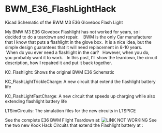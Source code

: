 # BWM_E36_FlashLightHack
Kicad Schematic of the BWM M3 E36 Glovebox Flash Light 

My BMW M3 E36 Glovebox Flashlight has not worked for years, so I decided to do a teardown and repair.    BWM is the only Car manufacturer that I know that puts a flashlight in the glove box.  It is a nice idea, but the simple design guarantees that it will need replacement in 6-10 years.    When do you ever need a flashlight in the car?   However, when you do, you probably want it to work.   In this post, I'll show the teardown, the circuit description, how I repaired it and put it back together.

KC_Flashlight:  Shows the original BWM E36 Schematic

KC_FlashLightTrickleCharge:  A new circuit that extend the flashlight battery life

KC_FlashLightFastCharge: A new circuit that speeds up charging while also extending flashlight battery life

LTSimCircuits:  The simulation files for the new circuits in LTSPICE


See the complete E36 BWM Flight Teardown at:  ![LINK NOT WORKING](http://surfncircuits.com/2017/07/23/teardown-and-repair-of-the-simply-designed-bmw-e36-glovebox-flashlight/ "Teardown and Repair of a Simply Designed BMW E36 Globebox Flashlight")
See the two new Kook Hack Circuits that extend the Flashlight battery at :   
